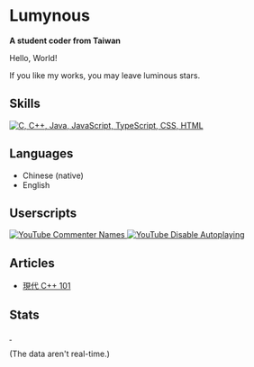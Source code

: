 # Lumynous
**A student coder from Taiwan**

Hello, World!

If you like my works, you may leave luminous stars.

## Skills
[![C, C++, Java, JavaScript, TypeScript, CSS, HTML](https://skillicons.dev/icons?i=c,cpp,java,js,ts,css,html)](https://github.com/tandpfun/skill-icons)

## Languages
- Chinese (native)
- English

## Userscripts
<a href="https://gist.github.com/lumynou5/74bcbab54cd9d8fcd3c873fffbac5d3d">
  <picture>
    <source srcset="https://github-readme-stats.vercel.app/api/gist?id=74bcbab54cd9d8fcd3c873fffbac5d3d&theme=tokyonight&hide_border=true" media="(prefers-color-scheme: dark)" />
    <source srcset="https://github-readme-stats.vercel.app/api/gist?id=74bcbab54cd9d8fcd3c873fffbac5d3d&theme=buefy&hide_border=true" media="(prefers-color-scheme: light)" />
    <img alt="YouTube Commenter Names" src="https://github-readme-stats.vercel.app/api/gist?id=74bcbab54cd9d8fcd3c873fffbac5d3d&theme=tokyonight&hide_border=true" />
  </picture>
</a>
<a href="https://gist.github.com/lumynou5/b036f405a0888bf9c3b9a3f560e36f3d">
  <picture>
    <source srcset="https://github-readme-stats.vercel.app/api/gist?id=b036f405a0888bf9c3b9a3f560e36f3d&theme=tokyonight&hide_border=true" media="(prefers-color-scheme: dark)" />
    <source srcset="https://github-readme-stats.vercel.app/api/gist?id=b036f405a0888bf9c3b9a3f560e36f3d&theme=buefy&hide_border=true" media="(prefers-color-scheme: light)" />
    <img alt="YouTube Disable Autoplaying" src="https://github-readme-stats.vercel.app/api/gist?id=b036f405a0888bf9c3b9a3f560e36f3d&theme=tokyonight&hide_border=true" />
  </picture>
</a>

## Articles
- [現代 C++ 101](https://hackmd.io/@lumynou5/CppTutorial-zh-tw)

## Stats
<a href="https://github.com/anuraghazra/github-readme-stats">
  <picture>
    <source srcset="https://github-readme-stats.vercel.app/api/top-langs/?username=lumynou5&langs_count=8&hide=CMake&exclude_repo=dotfiles&theme=tokyonight&hide_border=true" media="(prefers-color-scheme: dark)" />
    <source srcset="https://github-readme-stats.vercel.app/api/top-langs/?username=lumynou5&langs_count=8&hide=CMake&exclude_repo=dotfiles&theme=buefy&hide_border=true" media="(prefers-color-scheme: light)" />
    <img alt="" src="https://github-readme-stats.vercel.app/api/top-langs/?username=lumynou5&langs_count=8&hide=CMake&exclude_repo=dotfiles&theme=tokyonight&hide_border=true" align="right" />
  </picture>
</a>
<a href="https://github.com/DenverCoder1/github-readme-streak-stats">
  <picture>
    <source srcset="https://streak-stats.demolab.com/?user=lumynou5&date_format=Y-m-d&theme=tokyonight&hide_border=true&card_width=500" media="(prefers-color-scheme: dark)" />
    <source srcset="https://streak-stats.demolab.com/?user=lumynou5&date_format=Y-m-d&theme=buefy&hide_border=true&card_width=500" media="(prefers-color-scheme: light)" />
    <img alt="" src="https://streak-stats.demolab.com/?user=lumynou5&date_format=Y-m-d&theme=tokyonight&hide_border=true&card_width=500" />
  </picture>
</a>
<a href="https://github.com/anuraghazra/github-readme-stats">
  <picture>
    <source srcset="https://github-readme-stats.vercel.app/api?username=lumynou5&number_format=long&show_icons=true&theme=tokyonight&hide_border=true&card_width=500" media="(prefers-color-scheme: dark)" />
    <source srcset="https://github-readme-stats.vercel.app/api?username=lumynou5&number_format=long&show_icons=true&theme=buefy&hide_border=true&card_width=500" media="(prefers-color-scheme: light)" />
    <img alt="" src="https://github-readme-stats.vercel.app/api?username=lumynou5&number_format=long&show_icons=true&theme=tokyonight&hide_border=true&card_width=500" />
  </picture>
</a>

(The data aren't real-time.)
